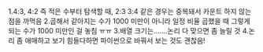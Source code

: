 1.4:3, 4:2 즉 적은 수부터 탐색할 때, 2:3 3:4 같은 경우는 중복돼서 카운트 하지 않는 점을 까먹음
2.곱해서 같아지는 수가 1000 미만이 아니라 일정 비율 곱했을 때 그렇게 되는 수가 1000 미만인 걸 놓침 ㅠㅠ
3.배열 크기는.......논리 다 맞으면 좀 늘릴 것
4.논리 좀 애매하고 보기 힘들다하면 파이썬으로 바꿔서 보는 것도 괜찮음!